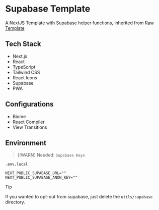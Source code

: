 # Supabase Template
A NextJS Template with Supabase helper functions, inherited from [Raw Template](https://github.com/templatable/raw)

## Tech Stack
- Next.js
- React
- TypeScript
- Tailwind CSS
- React Icons
- Supabase
- PWA

## Configurations
- Biome
- React Compiler
- View Transitions

## Environment 

> [!WARN]
> Needed: `Supabase Keys`

`.env.local`
```
NEXT_PUBLIC_SUPABASE_URL=""
NEXT_PUBLIC_SUPABASE_ANON_KEY=""
```

> [!TIP]
> If you wanted to opt-out from supabase, just delete the `utils/supabase` directory.